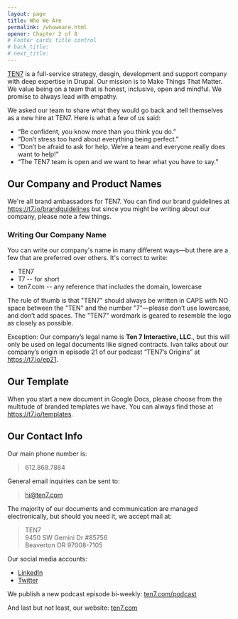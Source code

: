 ```yaml
---
layout: page
title: Who We Are
permalink: /whoweare.html
opener: Chapter 2 of 8
# Footer cards title control
# back_title:
# next_title: 
---
```


[TEN7](https://ten7.com/) is a full-service strategy, desgin, development and support company with deep expertise in Drupal. Our mission is to Make Things That Matter. We value being on a team that is honest, inclusive, open and mindful. We promise to always lead with empathy.

We asked our team to share what they would go back and tell themselves as a new hire at TEN7. Here is what a few of us said:

* “Be confident, you know more than you think you do.”
* “Don’t stress too hard about everything being perfect.”
* “Don’t be afraid to ask for help. We’re a team and everyone really does want to help!”
* “The TEN7 team is open and we want to hear what you have to say.”


## Our Company and Product Names

We're all brand ambassadors for TEN7. You can find our brand guidelines at https://t7.io/brandguidelines but since you might be writing about our company, please note a few things. 

### Writing Our Company Name

You can write our company's name in many different ways—but there are a few that are preferred over others.
It's correct to write:

* TEN7
* T7 -- for short
* ten7.com -- any reference that includes the domain, lowercase

The rule of thumb is that "TEN7" should always be written in CAPS with NO space between the "TEN" and the number "7"—please don’t use lowercase, and don’t add spaces. The "TEN7" wordmark is geared to resemble the logo as closely as possible.

Exception: Our company’s legal name is **Ten 7 Interactive, LLC**., but this will only be used on legal documents like signed contracts. Ivan talks about our company’s origin in episode 21 of our podcast “TEN7’s Origins” at https://t7.io/ep21.


## Our Template

When you start a new document in Google Docs, please choose from the multitude of branded templates we have. You can always find those at https://t7.io/templates.

## Our Contact Info

Our main phone number is:<br/>

>612.868.7884

General email inquiries can be sent to:<br/> 
>[hi@ten7.com](hi@ten7.com)

The majority of our documents and communication are managed electronically, but should you need it, we accept mail at:

>TEN7<br/>
9450 SW Gemini Dr #85756<br/>
Beaverton OR 97008-7105

Our social media accounts:
* [LinkedIn](https://www.linkedin.com/company/ten-7-interactive-llc/)
* [Twitter](http://twitter.com/TEN7)

We publish a new podcast episode bi-weekly: [ten7.com/podcast](https://ten7.com/podcast)

And last but not least, our website: [ten7.com](https://ten7.com)

